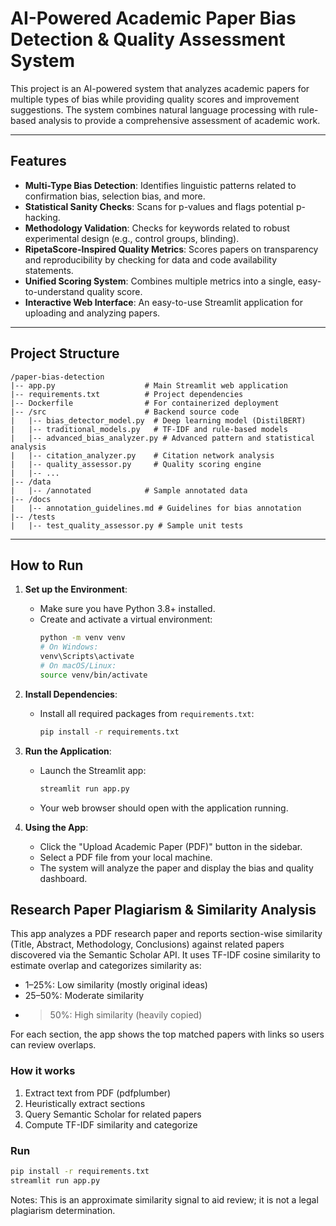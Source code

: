 # AI-Powered Academic Paper Bias Detection & Quality Assessment System

This project is an AI-powered system that analyzes academic papers for multiple types of bias while providing quality scores and improvement suggestions. The system combines natural language processing with rule-based analysis to provide a comprehensive assessment of academic work.

---

## Features

- **Multi-Type Bias Detection**: Identifies linguistic patterns related to confirmation bias, selection bias, and more.
- **Statistical Sanity Checks**: Scans for p-values and flags potential p-hacking.
- **Methodology Validation**: Checks for keywords related to robust experimental design (e.g., control groups, blinding).
- **RipetaScore-Inspired Quality Metrics**: Scores papers on transparency and reproducibility by checking for data and code availability statements.
- **Unified Scoring System**: Combines multiple metrics into a single, easy-to-understand quality score.
- **Interactive Web Interface**: An easy-to-use Streamlit application for uploading and analyzing papers.

---

## Project Structure

```
/paper-bias-detection
|-- app.py                    # Main Streamlit web application
|-- requirements.txt          # Project dependencies
|-- Dockerfile                # For containerized deployment
|-- /src                      # Backend source code
|   |-- bias_detector_model.py  # Deep learning model (DistilBERT)
|   |-- traditional_models.py   # TF-IDF and rule-based models
|   |-- advanced_bias_analyzer.py # Advanced pattern and statistical analysis
|   |-- citation_analyzer.py    # Citation network analysis
|   |-- quality_assessor.py     # Quality scoring engine
|   |-- ...
|-- /data
|   |-- /annotated            # Sample annotated data
|-- /docs
|   |-- annotation_guidelines.md # Guidelines for bias annotation
|-- /tests
|   |-- test_quality_assessor.py # Sample unit tests
```

---

## How to Run

1.  **Set up the Environment**:
    - Make sure you have Python 3.8+ installed.
    - Create and activate a virtual environment:
      ```bash
      python -m venv venv
      # On Windows:
      venv\Scripts\activate
      # On macOS/Linux:
      source venv/bin/activate
      ```

2.  **Install Dependencies**:
    - Install all required packages from `requirements.txt`:
      ```bash
      pip install -r requirements.txt
      ```

3.  **Run the Application**:
    - Launch the Streamlit app:
      ```bash
      streamlit run app.py
      ```
    - Your web browser should open with the application running.

4.  **Using the App**:
    - Click the "Upload Academic Paper (PDF)" button in the sidebar.
    - Select a PDF file from your local machine.
    - The system will analyze the paper and display the bias and quality dashboard.

## Research Paper Plagiarism & Similarity Analysis

This app analyzes a PDF research paper and reports section-wise similarity (Title, Abstract, Methodology, Conclusions) against related papers discovered via the Semantic Scholar API. It uses TF-IDF cosine similarity to estimate overlap and categorizes similarity as:

- 1–25%: Low similarity (mostly original ideas)
- 25–50%: Moderate similarity
- >50%: High similarity (heavily copied)

For each section, the app shows the top matched papers with links so users can review overlaps.

### How it works
1. Extract text from PDF (pdfplumber)
2. Heuristically extract sections
3. Query Semantic Scholar for related papers
4. Compute TF-IDF similarity and categorize

### Run
```bash
pip install -r requirements.txt
streamlit run app.py
```

Notes: This is an approximate similarity signal to aid review; it is not a legal plagiarism determination.
